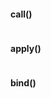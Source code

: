 #### call()

```javascript

```



#### apply()

```javascript

```



#### bind()

```javascript

```

